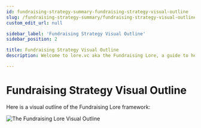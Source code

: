 ```yaml
---
id: fundraising-strategy-summary-fundraising-strategy-visual-outline
slug: /fundraising-strategy-summary/fundraising-strategy-visual-outline
custom_edit_url: null

sidebar_label: 'Fundraising Strategy Visual Outline'
sidebar_position: 2

title: Fundraising Strategy Visual Outline
description: Welcome to lore.vc aka the Fundraising Lore, a guide to help founder CEOs successfully raise early-stage VC financing from Silicon Valley investors

---
```


# Fundraising Strategy Visual Outline

Here is a visual outline of the Fundraising Lore framework:

![The Fundraising Lore Visual Outline](/img/fundraising-lore-visual-summary.svg)